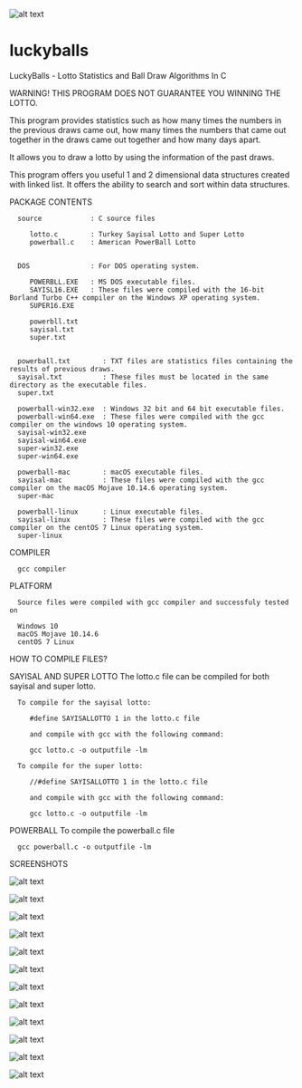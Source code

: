![alt text](https://github.com/tipirdamaz/luckyballs/blob/main/screenshots/preview.jpg)

# luckyballs
LuckyBalls - Lotto Statistics and Ball Draw Algorithms In C


WARNING! THIS PROGRAM DOES NOT GUARANTEE YOU WINNING THE LOTTO.

This program provides statistics such as how many times the numbers in the previous draws came out, how many times the numbers that came out together in the draws came out together and how many days apart.

It allows you to draw a lotto by using the information of the past draws.

This program offers you useful 1 and 2 dimensional data structures created with linked list. It offers the ability to search and sort within data structures.


PACKAGE CONTENTS

      source            : C source files

         lotto.c        : Turkey Sayisal Lotto and Super Lotto
         powerball.c    : American PowerBall Lotto


      DOS               : For DOS operating system. 

         POWERBLL.EXE   : MS DOS executable files.
         SAYISL16.EXE   : These files were compiled with the 16-bit Borland Turbo C++ compiler on the Windows XP operating system.
         SUPER16.EXE

         powerbll.txt
         sayisal.txt
         super.txt


      powerball.txt        : TXT files are statistics files containing the results of previous draws.
      sayisal.txt          : These files must be located in the same directory as the executable files.
      super.txt

      powerball-win32.exe  : Windows 32 bit and 64 bit executable files.
      powerball-win64.exe  : These files were compiled with the gcc compiler on the windows 10 operating system.
      sayisal-win32.exe
      sayisal-win64.exe
      super-win32.exe
      super-win64.exe

      powerball-mac        : macOS executable files.
      sayisal-mac          : These files were compiled with the gcc compiler on the macOS Mojave 10.14.6 operating system.
      super-mac

      powerball-linux      : Linux executable files.
      sayisal-linux        : These files were compiled with the gcc compiler on the centOS 7 Linux operating system.
      super-linux


COMPILER

      gcc compiler


PLATFORM

      Source files were compiled with gcc compiler and successfuly tested on

      Windows 10
      macOS Mojave 10.14.6
      centOS 7 Linux



HOW TO COMPILE FILES?

   SAYISAL AND SUPER LOTTO
   The lotto.c file can be compiled for both sayisal and super lotto.

      To compile for the sayisal lotto:

         #define SAYISALLOTTO 1 in the lotto.c file

         and compile with gcc with the following command:

         gcc lotto.c -o outputfile -lm

      To compile for the super lotto:

         //#define SAYISALLOTTO 1 in the lotto.c file

         and compile with gcc with the following command:

         gcc lotto.c -o outputfile -lm

   POWERBALL
   To compile the powerball.c file

      gcc powerball.c -o outputfile -lm



SCREENSHOTS

![alt text](https://github.com/tipirdamaz/luckyballs/blob/main/screenshots/01.png)

![alt text](https://github.com/tipirdamaz/luckyballs/blob/main/screenshots/02.png)

![alt text](https://github.com/tipirdamaz/luckyballs/blob/main/screenshots/03.png)

![alt text](https://github.com/tipirdamaz/luckyballs/blob/main/screenshots/04.png)

![alt text](https://github.com/tipirdamaz/luckyballs/blob/main/screenshots/05.png)

![alt text](https://github.com/tipirdamaz/luckyballs/blob/main/screenshots/06.png)

![alt text](https://github.com/tipirdamaz/luckyballs/blob/main/screenshots/07.png)

![alt text](https://github.com/tipirdamaz/luckyballs/blob/main/screenshots/08.png)

![alt text](https://github.com/tipirdamaz/luckyballs/blob/main/screenshots/09.png)

![alt text](https://github.com/tipirdamaz/luckyballs/blob/main/screenshots/10.png)

![alt text](https://github.com/tipirdamaz/luckyballs/blob/main/screenshots/11.png)

![alt text](https://github.com/tipirdamaz/luckyballs/blob/main/screenshots/12.png)
